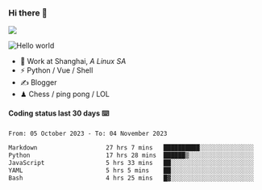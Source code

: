 ### Hi there 👋
![](https://komarev.com/ghpvc/?username=Xuhandsome)


<img src="https://github-readme-stats.vercel.app/api?username=XuHandsome&show_icons=true&theme=merko" alt="Hello world">

<br/>

- 🍻  Work at Shanghai, _A Linux SA_
- ⚡  Python / Vue / Shell
- ✍️  Blogger
- ♟  Chess / ping pong / LOL

#### Coding status last 30 days ⌨️

<!--START_SECTION:waka-->

```txt
From: 05 October 2023 - To: 04 November 2023

Markdown                   27 hrs 7 mins   ██████████░░░░░░░░░░░░░░░   39.37 %
Python                     17 hrs 28 mins  ██████▒░░░░░░░░░░░░░░░░░░   25.37 %
JavaScript                 5 hrs 33 mins   ██░░░░░░░░░░░░░░░░░░░░░░░   08.07 %
YAML                       5 hrs 5 mins    ██░░░░░░░░░░░░░░░░░░░░░░░   07.39 %
Bash                       4 hrs 25 mins   █▓░░░░░░░░░░░░░░░░░░░░░░░   06.42 %
```

<!--END_SECTION:waka-->
